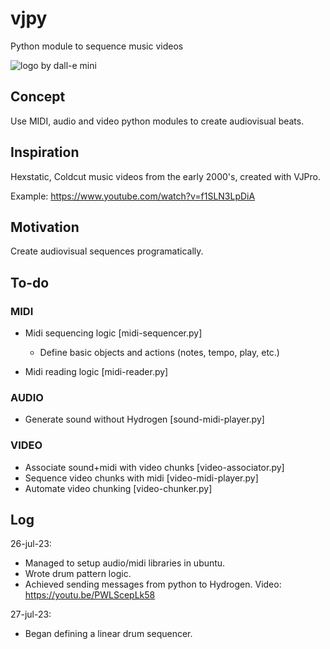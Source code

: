 # vjpy
Python module to sequence music videos

![logo by dall-e mini](https://i.imgur.com/HmeYbDU.jpg)

## Concept

Use MIDI, audio and video python modules to create audiovisual beats. 

## Inspiration

Hexstatic, Coldcut music videos from the early 2000's, created with VJPro. 

Example: https://www.youtube.com/watch?v=f1SLN3LpDiA

## Motivation

Create audiovisual sequences programatically.

## To-do

### MIDI
- Midi sequencing logic		 				[midi-sequencer.py]
    - Define basic objects and actions (notes, tempo, play, etc.)
    
- Midi reading logic						[midi-reader.py]

### AUDIO
- Generate sound without Hydrogen			[sound-midi-player.py]

### VIDEO
- Associate sound+midi with video chunks	[video-associator.py]
- Sequence video chunks with midi 			[video-midi-player.py]
- Automate video chunking 					[video-chunker.py]

## Log

26-jul-23:
- Managed to setup audio/midi libraries in ubuntu. 
- Wrote drum pattern logic.
- Achieved sending messages from python to Hydrogen. Video: https://youtu.be/PWLScepLk58

27-jul-23:
- Began defining a linear drum sequencer. 